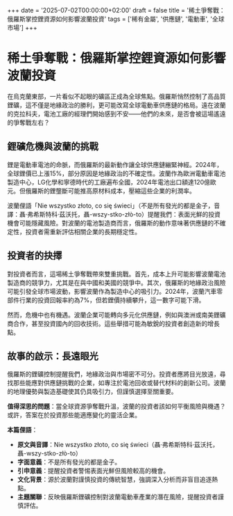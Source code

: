 
+++
date = '2025-07-02T00:00:00+02:00'
draft = false
title = '稀土爭奪戰：俄羅斯掌控鋰資源如何影響波蘭投資'
tags = ['稀有金屬', '供應鏈', '電動車', '全球市場']
+++


# 稀土爭奪戰：俄羅斯掌控鋰資源如何影響波蘭投資

在烏克蘭東部，一片看似不起眼的礦區正成為全球焦點。俄羅斯悄然控制了高品質鋰礦，這不僅是地緣政治的勝利，更可能改寫全球電動車供應鏈的格局。遠在波蘭的克拉科夫，電池工廠的經理們開始感到不安——他們的未來，是否會被這場遙遠的爭奪戰左右？

## 鋰礦危機與波蘭的挑戰

鋰是電動車電池的命脈，而俄羅斯的最新動作讓全球供應鏈繃緊神經。2024年，全球鋰價已上漲15%，部分原因是地緣政治的不確定性。波蘭作為歐洲電動車電池製造中心，LG化學和寧德時代的工廠遍布全國，2024年電池出口額達120億歐元。但俄羅斯的鋰壟斷可能推高原材料成本，壓縮這些企業的利潤率。

波蘭俚語「Nie wszystko złoto, co się świeci」（不是所有發光的都是金子，音譯：聶·弗希斯特科·茲沃托，聶-wszy-stko-złò-to）提醒我們：表面光鮮的投資機會可能隱藏風險。對波蘭的電池製造商而言，俄羅斯的動作意味著供應鏈的不確定性，投資者需重新評估相關企業的長期穩定性。

## 投資者的抉擇

對投資者而言，這場稀土爭奪戰帶來雙重挑戰。首先，成本上升可能影響波蘭電池製造商的競爭力，尤其是在與中國和美國的競爭中。其次，俄羅斯的地緣政治風險可能引發全球市場波動，影響波蘭作為製造中心的吸引力。2024年，波蘭汽車零部件行業的投資回報率約為7%，但若鋰價持續攀升，這一數字可能下滑。

然而，危機中也有機遇。波蘭企業可能轉向多元化供應鏈，例如與澳洲或南美鋰礦商合作，甚至投資國內的回收技術。這些舉措可能為敏銳的投資者創造新的增長點。

## 故事的啟示：長遠眼光

俄羅斯的鋰礦控制提醒我們，地緣政治與市場密不可分。投資者應將目光放遠，尋找那些能應對供應鏈挑戰的企業，如專注於電池回收或替代材料的創新公司。波蘭的地理優勢與製造基礎使其仍具吸引力，但謹慎選擇至關重要。

**值得深思的問題**：當全球資源爭奪戰升溫，波蘭的投資者該如何平衡風險與機遇？或許，答案在於投資那些能適應變化的靈活企業。

**本篇俚語**：  
- **原文與音譯**：Nie wszystko złoto, co się świeci（聶·弗希斯特科·茲沃托，聶-wszy-stko-złò-to）  
- **字面意義**：不是所有發光的都是金子。  
- **引申意義**：提醒投資者警惕表面光鮮但風險較高的機會。  
- **文化背景**：源於波蘭對謹慎投資的傳統智慧，強調深入分析而非盲目追逐熱點。  
- **主題關聯**：反映俄羅斯鋰礦控制對波蘭電動車產業的潛在風險，提醒投資者謹慎評估。

